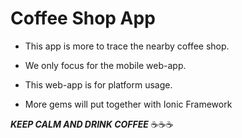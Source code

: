 # Coffee Shop App

- This app is more to trace the nearby coffee shop.

- We only focus for the mobile web-app.

- This web-app is for platform usage.

- More gems will put together with Ionic Framework

 **_KEEP CALM AND DRINK COFFEE_** :coffee::coffee::coffee: